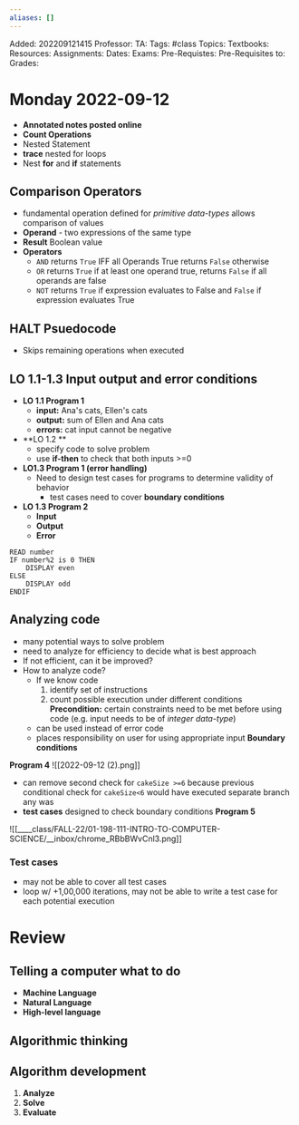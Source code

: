 ```yaml
---
aliases: []
---
```

Added: 202209121415
Professor:
TA:
Tags: #class
Topics: 
Textbooks:
Resources:
Assignments:
Dates:
Exams:
Pre-Requistes:
Pre-Requisites to:
Grades:

# Monday 2022-09-12
- **Annotated notes posted online**
- **Count Operations**
- Nested Statement
- **trace** nested for loops
- Nest **for** and **if** statements
## Comparison Operators 
- fundamental operation defined for *primitive data-types* allows comparison of values
- **Operand** - two expressions of the same type
- **Result** Boolean value
- **Operators**
	- `AND` returns `True` IFF all Operands True returns `False` otherwise
	- `OR` returns `True` if at least one operand true, returns `False` if all operands are false
	- `NOT` returns `True` if expression evaluates to False and `False` if expression evaluates True
## HALT Psuedocode
- Skips remaining operations when executed
## LO 1.1-1.3 Input output and error conditions
- **LO 1.1 Program 1**
	- **input:** Ana's cats, Ellen's cats
	- **output:** sum of Ellen and Ana cats
	- **errors:** cat input cannot be negative
- **LO 1.2 **
	- specify code to solve problem
	- use **if-then** to check that both inputs >=0
- **LO1.3 Program 1 (error handling)**
	- Need to design test cases for programs to determine validity of behavior
		- test cases need to cover **boundary conditions**
- **LO 1.3 Program 2**
	- **Input**
	- **Output**
	- **Error** 
```
READ number
IF number%2 is 0 THEN
	DISPLAY even
ELSE
	DISPLAY odd
ENDIF
```
## Analyzing code
- many potential ways to solve problem
- need to analyze for efficiency to decide what is best approach
- If not efficient, can it be improved?
- How to analyze code?
	- If we know code
		1. identify set of instructions
		2. count possible execution under different conditions
**Precondition:** certain constraints need to be met before using code (e.g. input needs to be of *integer data-type*)
	- can be used instead of error code
	- places responsibility on user for using appropriate input
**Boundary conditions**

**Program 4**
![[2022-09-12 (2).png]]
- can remove second check for `cakeSize >=6` because previous conditional check for `cakeSize<6` would have executed separate branch any was
- **test cases** designed to check boundary conditions
**Program 5**

![[____class/FALL-22/01-198-111-INTRO-TO-COMPUTER-SCIENCE/__inbox/chrome_RBbBWvCnl3.png]]
### Test cases
- may not be able to cover all test cases
- loop w/ +1,00,000 iterations, may not be able to write a test case for each potential execution

# Review
## Telling a computer what to do
- **Machine Language**
- **Natural Language**
- **High-level language**
## Algorithmic thinking
## Algorithm development
1. **Analyze**
2. **Solve**
3. **Evaluate**